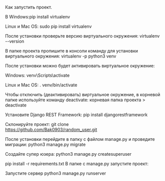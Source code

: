Как запустить проект.

В Windows:pip install virtualenv

Linux и Mac OS:
sudo pip install virtualenv

После установки проверьте версию виртуального окружения:
virtualenv --version

В папке проекта пропишите в консоли команду для установки виртуального окружения:
virtualenv -p python3 venv

После установки можно будет активировать виртуальное окружение: 

Windows:
venv\Scripts\activate

Linux и Mac OS:
. venv/bin/activate

Чтобы отключить (деактивировать) виртуальное окружение, в корневой папке используйте команду deactivate:
корневая папка проекта  > deactivate

Установите Django REST Framework:
pip install djangorestframework

Склонируйте проект:
git clone https://github.com/Bak0903/random_user.git

После установки перейдите в папку с файлом manage.py и проведите миграции:
python3 manage.py migrate

Создайте супер юзера:
python3 manage.py createsuperuser

pip install -r requirements.txt
В папке с manage.py запустите проект:

Запустите сервер
python3 manage.py runserver
